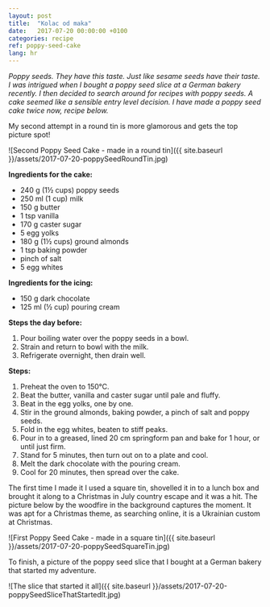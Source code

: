 ```yaml
---
layout: post
title:  "Kolac od maka"
date:   2017-07-20 00:00:00 +0100
categories: recipe
ref: poppy-seed-cake
lang: hr
---
```


*Poppy seeds. They have this taste. Just like sesame seeds have their taste. I was intrigued when I bought a poppy seed slice at a German bakery recently. I then decided to search around for recipes with poppy seeds. A cake seemed like a sensible entry level decision. I have made a poppy seed cake twice now, recipe below.*

My second attempt in a round tin is more glamorous and gets the top picture spot!

![Second Poppy Seed Cake  - made in a round tin]({{ site.baseurl }}/assets/2017-07-20-poppySeedRoundTin.jpg)

**Ingredients for the cake:**
* 240 g (1½ cups) poppy seeds
* 250 ml (1 cup) milk
* 150 g butter
* 1 tsp vanilla
* 170 g caster sugar
* 5 egg yolks
* 180 g (1½ cups) ground almonds
* 1 tsp baking powder
* pinch of salt
* 5 egg whites

**Ingredients for the icing:**
* 150 g dark chocolate
* 125 ml (½ cup) pouring cream

**Steps the day before:**
1. Pour boiling water over the poppy seeds in a bowl.
2. Strain and return to bowl with the milk.
3. Refrigerate overnight, then drain well.

**Steps:**
1. Preheat the oven to 150°C.
2. Beat the butter, vanilla and caster sugar until pale and fluffy.
3. Beat in the egg yolks, one by one.
4. Stir in the ground almonds, baking powder, a pinch of salt and poppy seeds.
5. Fold in the egg whites, beaten to stiff peaks.
6. Pour in to a greased, lined 20 cm springform pan and bake for 1 hour, or until just firm.
7. Stand for 5 minutes, then turn out on to a plate and cool.
8. Melt the dark chocolate with the pouring cream.
9. Cool for 20 minutes, then spread over the cake.

The first time I made it I used a square tin, shovelled it in to a lunch box and brought it along to a Christmas in July country escape and it was a hit. The picture below by the woodfire in the background captures the moment. It was apt for a Christmas theme, as searching online, it is a Ukrainian custom at Christmas.

![First Poppy Seed Cake  - made in a square tin]({{ site.baseurl }}/assets/2017-07-20-poppySeedSquareTin.jpg)

To finish, a picture of the poppy seed slice that I bought at a German bakery that started my adventure.

![The slice that started it all]({{ site.baseurl }}/assets/2017-07-20-poppySeedSliceThatStartedIt.jpg)

